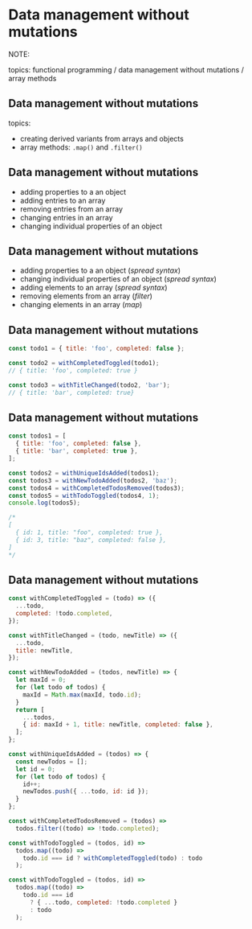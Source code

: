 # Data management without mutations

NOTE:

topics: functional programming / data management without mutations / array methods

## Data management without mutations

topics:

- creating derived variants from arrays and objects
- array methods: `.map()` and `.filter()`

## Data management without mutations

- adding properties to a an object
- adding entries to an array
- removing entries from an array
- changing entries in an array
- changing individual properties of an object

## Data management without mutations

- adding properties to a an object (_spread syntax_)
- changing individual properties of an object (_spread syntax_)
- adding elements to an array (_spread syntax_)
- removing elements from an array (_filter_)
- changing elements in an array (_map_)

## Data management without mutations

```js
const todo1 = { title: 'foo', completed: false };

const todo2 = withCompletedToggled(todo1);
// { title: 'foo', completed: true }

const todo3 = withTitleChanged(todo2, 'bar');
// { title: 'bar', completed: true}
```

## Data management without mutations

```js
const todos1 = [
  { title: 'foo', completed: false },
  { title: 'bar', completed: true },
];

const todos2 = withUniqueIdsAdded(todos1);
const todos3 = withNewTodoAdded(todos2, 'baz');
const todos4 = withCompletedTodosRemoved(todos3);
const todos5 = withTodoToggled(todos4, 1);
console.log(todos5);

/*
[
  { id: 1, title: "foo", completed: true },
  { id: 3, title: "baz", completed: false },
]
*/
```

## Data management without mutations

```js
const withCompletedToggled = (todo) => ({
  ...todo,
  completed: !todo.completed,
});
```

```js
const withTitleChanged = (todo, newTitle) => ({
  ...todo,
  title: newTitle,
});
```

```js
const withNewTodoAdded = (todos, newTitle) => {
  let maxId = 0;
  for (let todo of todos) {
    maxId = Math.max(maxId, todo.id);
  }
  return [
    ...todos,
    { id: maxId + 1, title: newTitle, completed: false },
  ];
};

const withUniqueIdsAdded = (todos) => {
  const newTodos = [];
  let id = 0;
  for (let todo of todos) {
    id++;
    newTodos.push({ ...todo, id: id });
  }
};

const withCompletedTodosRemoved = (todos) =>
  todos.filter((todo) => !todo.completed);

const withTodoToggled = (todos, id) =>
  todos.map((todo) =>
    todo.id === id ? withCompletedToggled(todo) : todo
  );

const withTodoToggled = (todos, id) =>
  todos.map((todo) =>
    todo.id === id
      ? { ...todo, completed: !todo.completed }
      : todo
  );
```
